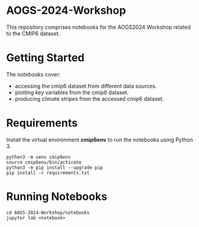 # AOGS-2024-Workshop
This repository comprises notebooks for the AOGS2024 Workshop related to the CMIP6 dataset.

# Getting Started
The notebooks cover:

- accessing the cmip6 dataset from different data sources.
- plotting key variables from the cmip6 dataset.
- producing climate stripes from the accessed cmip6 dataset.

# Requirements
Install the virtual environment **cmip6env** to run the notebooks using Python 3.

```
python3 -m venv cmip6env
source cmip6env/bin/activate
python3 -m pip install --upgrade pip
pip install -r requirements.txt
```

# Running Notebooks
```
cd AOGS-2024-Workshop/notebooks
jupyter lab <notebook>
```

